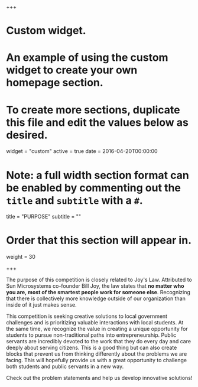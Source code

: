+++
# Custom widget.
# An example of using the custom widget to create your own homepage section.
# To create more sections, duplicate this file and edit the values below as desired.
widget = "custom"
active = true
date = 2016-04-20T00:00:00

# Note: a full width section format can be enabled by commenting out the `title` and `subtitle` with a `#`.
title = "PURPOSE"
subtitle = ""

# Order that this section will appear in.
weight = 30

+++

The purpose of this competition is closely related to Joy's Law. Attributed to Sun Microsystems co-founder Bill Joy, the law states that **no matter who you are, most of the smartest people work for someone else**. Recognizing that there is collectively more knowledge outside of our organization than inside of it just makes sense.

This competition is seeking creative solutions to local government challenges and is prioritizing valuable interactions with local students. At the same time, we recognize the value in creating a unique opportunity for students to pursue non-traditional paths into entrepreneurship. Public servants are incredibly devoted to the work that they do every day and care deeply about serving citizens. This is a good thing but can also create blocks that prevent us from thinking differently about the problems we are facing. This will hopefully provide us with a great opportunity to challenge both students and public servants in a new way.

Check out the problem statements and help us develop innovative solutions!

